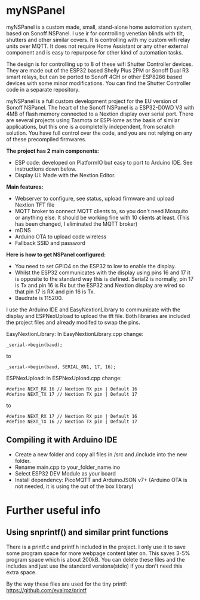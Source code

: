 # myNSPanel

myNSPanel is a custom made, small, stand-alone home automation system, based on Sonoff NSPanel. I use ir for controlling venetian blinds with tilt, shutters and other similar covers. It is controlling with my custom wifi relay units over MQTT. It does not require Home Assistant or any other external component and is easy to repurpose for other kind of automation tasks.

The design is for controlling up to 8 of these wifi Shutter Controller devices. They are made out of the ESP32 based Shelly Plus 2PM or Sonoff Dual R3 smart relays, but can be ported to Sonoff 4CH or other ESP8266 based devices with some minor modifications. You can find the Shutter Controller code in a separate repository. 

myNSPanel is a full custom development project for the EU version of Sonoff NSPanel. The heart of the Sonoff NSPanel is a ESP32-D0WD V3 with 4MB of flash memory connected to a Nextion display over serial port. There are several projects using Tasmota or ESPHome as the basis of similar applications, but this one is a completelly independent, from scratch solution. You have full control over the code, and you are not relying on any of these precompiled firmwares.

**The project has 2 main components:**
+ ESP code: developed on PlatformIO but easy to port to Arduino IDE. See instructions down below.
+ Display UI: Made with the Nextion Editor.

**Main features:**
+ Webserver to configure, see status, upload firmware and upload Nextion TFT file
+ MQTT broker to connect MQTT clients to, so you don't need Mosquito or anything else. It should be working fine with 10 clients at least. (This has been changed, I eliminated the MQTT broker)
+ mDNS
+ Arduino OTA to upload code wireless
+ Fallback SSID and password

**Here is how to get NSPanel configured:**
+ You need to set GPIO4 on the ESP32 to low to enable the display.
+ Whilst the ESP32 communicates with the display using pins 16 and 17 it is opposite to the standard way this is defined. Serial2 is normally, pin 17 is Tx and pin 16 is Rx but the ESP32 and Nextion display are wired so that pin 17 is RX and pin 16 is Tx.
+ Baudrate is 115200.

I use the Arduino IDE and EasyNextionLibrary to communicate with the display and ESPNexUpload to upload the tft file. 
Both libraries are included the project files and already modifed to swap the pins.

EasyNextionLibrary: In EasyNextionLibrary.cpp change:

```
_serial->begin(baud);
```
to
```
_serial->begin(baud, SERIAL_8N1, 17, 16);
```

ESPNexUpload: in ESPNexUpload.cpp change:

 ```
#define NEXT_RX 16 // Nextion RX pin | Default 16 
 #define NEXT_TX 17 // Nextion TX pin | Default 17
```
to
```
#define NEXT_RX 17 // Nextion RX pin | Default 16
#define NEXT_TX 16 // Nextion TX pin | Default 17
```

## Compiling it with Arduino IDE
+ Create a new folder and copy all files in /src and /include into the new folder.
+ Rename main.cpp to your_folder_name.ino
+ Select ESP32 DEV Module as your board
+ Install dependency: PicoMQTT and ArduinoJSON v7+ (Arduino OTA is not needed, it is using the out of the box library)

# Further useful info
## Using snprintf() and similar print functions
There is a printf.c and printf.h included in the project. I only use it to save some program space for more webpage content later on. This saves 3-5% program space which is about 200kB.
You can delete these files and the includes and just use the standard versions(stdio) if you don't need this extra space.

By the way these files are used for the tiny printf: https://github.com/eyalroz/printf

